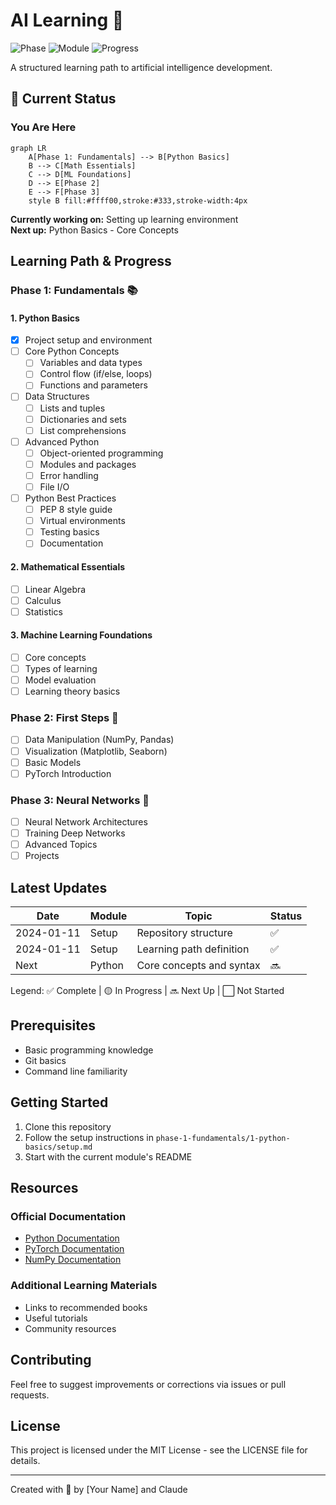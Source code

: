 # AI Learning 🚀

![Phase](https://img.shields.io/badge/Phase-1/3-blue)
![Module](https://img.shields.io/badge/Module-Python%20Basics-yellow)
![Progress](https://img.shields.io/badge/Progress-1%25-green)

A structured learning path to artificial intelligence development.

## 📍 Current Status

### You Are Here

```mermaid
graph LR
    A[Phase 1: Fundamentals] --> B[Python Basics]
    B --> C[Math Essentials]
    C --> D[ML Foundations]
    D --> E[Phase 2]
    E --> F[Phase 3]
    style B fill:#ffff00,stroke:#333,stroke-width:4px
```

**Currently working on:** Setting up learning environment  
**Next up:** Python Basics - Core Concepts

## Learning Path & Progress

### Phase 1: Fundamentals 📚

#### 1. Python Basics

- [x] Project setup and environment
- [ ] Core Python Concepts
  - [ ] Variables and data types
  - [ ] Control flow (if/else, loops)
  - [ ] Functions and parameters
- [ ] Data Structures
  - [ ] Lists and tuples
  - [ ] Dictionaries and sets
  - [ ] List comprehensions
- [ ] Advanced Python
  - [ ] Object-oriented programming
  - [ ] Modules and packages
  - [ ] Error handling
  - [ ] File I/O
- [ ] Python Best Practices
  - [ ] PEP 8 style guide
  - [ ] Virtual environments
  - [ ] Testing basics
  - [ ] Documentation

#### 2. Mathematical Essentials

- [ ] Linear Algebra
- [ ] Calculus
- [ ] Statistics

#### 3. Machine Learning Foundations

- [ ] Core concepts
- [ ] Types of learning
- [ ] Model evaluation
- [ ] Learning theory basics

### Phase 2: First Steps 🌱

- [ ] Data Manipulation (NumPy, Pandas)
- [ ] Visualization (Matplotlib, Seaborn)
- [ ] Basic Models
- [ ] PyTorch Introduction

### Phase 3: Neural Networks 🧠

- [ ] Neural Network Architectures
- [ ] Training Deep Networks
- [ ] Advanced Topics
- [ ] Projects

## Latest Updates

| Date       | Module | Topic                    | Status |
| ---------- | ------ | ------------------------ | ------ |
| 2024-01-11 | Setup  | Repository structure     | ✅     |
| 2024-01-11 | Setup  | Learning path definition | ✅     |
| Next       | Python | Core concepts and syntax | 🔜     |

Legend: ✅ Complete | 🟡 In Progress | 🔜 Next Up | ⬜ Not Started

## Prerequisites

- Basic programming knowledge
- Git basics
- Command line familiarity

## Getting Started

1. Clone this repository
2. Follow the setup instructions in `phase-1-fundamentals/1-python-basics/setup.md`
3. Start with the current module's README

## Resources

### Official Documentation

- [Python Documentation](https://docs.python.org/3/)
- [PyTorch Documentation](https://pytorch.org/docs/)
- [NumPy Documentation](https://numpy.org/doc/)

### Additional Learning Materials

- Links to recommended books
- Useful tutorials
- Community resources

## Contributing

Feel free to suggest improvements or corrections via issues or pull requests.

## License

This project is licensed under the MIT License - see the LICENSE file for details.

---

Created with 💜 by [Your Name] and Claude
